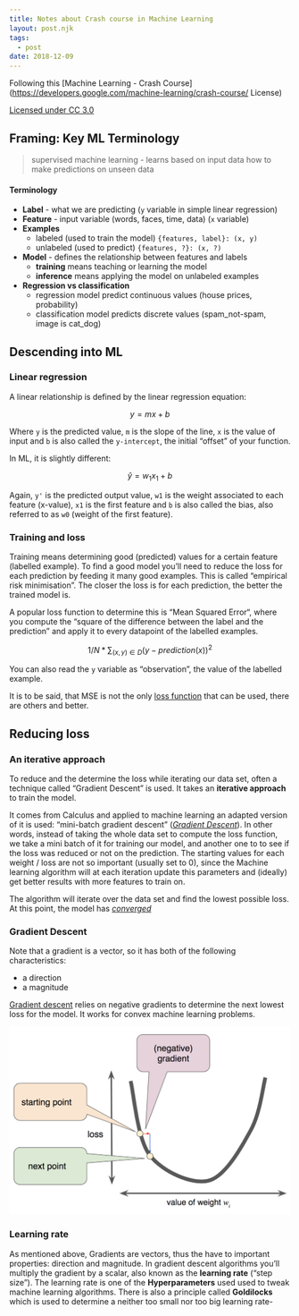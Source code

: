 ```yaml
---
title: Notes about Crash course in Machine Learning
layout: post.njk
tags:
  - post
date: 2018-12-09
---
```


Following this [Machine Learning - Crash Course](https://developers.google.com/machine-learning/crash-course/
License)

[Licensed under CC 3.0](https://creativecommons.org/licenses/by/3.0/)

## Framing: Key ML Terminology
> supervised machine learning - learns based on input data how to make predictions on unseen data

#### Terminology
- **Label** - what we are predicting (`y` variable in simple linear regression)
- **Feature** - input variable (words, faces, time, data) (`x` variable)
- **Examples**
	- labeled (used to train the model) `{features, label}: (x, y)`
	- unlabeled (used to predict) `{features, ?}: (x, ?)`
- **Model** - defines the relationship between features and labels
	- **training** means teaching or learning the model
	- **inference** means applying the model on unlabeled examples
- **Regression vs classification**
	- regression model predict continuous values (house prices, probability)
	- classification model predicts discrete values (spam_not-spam, image is cat_dog)

## Descending into ML
### Linear regression
A linear relationship is defined by the linear regression equation:

$$
y = mx + b
$$

Where `y` is the predicted value, `m` is the slope of the line, `x` is the value of input and `b` is also called the `y-intercept`, the initial “offset” of your function.

In ML, it is slightly different:

$$
\hat{y} = w_1 x_1 + b
$$


Again, `y'` is the predicted output value, `w1` is the weight associated to each feature (x-value), `x1` is the first feature and `b` is also called the bias, also referred to as `w0` (weight of the first feature).

### Training and loss
Training means determining good (predicted) values for a certain feature (labelled example). To find a good model you’ll need to reduce the loss for each prediction by feeding it many good examples. This is called “empirical  risk minimisation”. The closer the loss is for each prediction, the better the trained model is.

A popular loss function to determine this is “Mean Squared Error“, where you compute the “square of the difference between the label and the prediction” and apply it to every datapoint of the labelled examples.

$$
1 / N * \sum_{(x,y) \in D}{ } (y - prediction(x))^2
$$

You can also read the `y` variable as “observation”, the  value of the labelled example.

It is to be said, that MSE is not the only [loss function](https://developers.google.com/machine-learning/crash-course/descending-into-ml/training-and-loss) that can be used, there are others and better.

## Reducing loss
### An iterative approach
To reduce and the determine the loss while iterating our data set, often a technique called “Gradient Descent” is used. It takes an **iterative approach** to train the model.

It comes from Calculus and applied to machine learning an adapted version of it is used: “mini-batch gradient descent” ([*Gradient Descent*](https://developers.google.com/machine-learning/glossary#gradient_descent)). In other words, instead of taking the whole data set to compute the loss function, we take a mini batch of it for training our model, and another one to to see if the loss was reduced or not on the prediction. The starting values for each weight / loss are not so important (usually set to 0), since the Machine learning algorithm will at each iteration update this parameters and (ideally) get better results with more features to train on.

The algorithm will iterate over the data set and find the lowest possible loss. At this point, the model has [*converged*](https://developers.google.com/machine-learning/glossary#convergence)

### Gradient Descent

Note that a gradient is a vector, so it has both of the following characteristics:

- a direction
- a magnitude

[Gradient descent](https://developers.google.com/machine-learning/glossary#gradient_descent) relies on negative gradients to determine the next lowest loss for the model. It works for convex machine learning problems.

![](/assets/images/posts/notes-about-ml-crash-course/gradient-descent.png)

### Learning rate

As mentioned above, Gradients are vectors, thus the have to important properties: direction and magnitude. In gradient descent algorithms you’ll multiply the gradient by a scalar, also known as the **learning rate** (“step size”).
The learning rate is one of the **Hyperparameters** used used to tweak machine learning algorithms.
There is also a principle called **Goldilocks** which is used to determine a neither too small nor too big learning rate-
